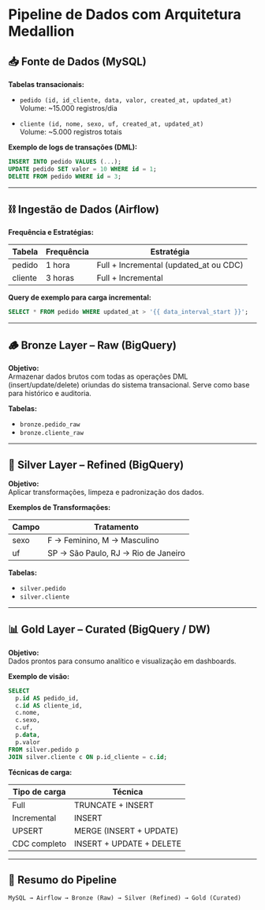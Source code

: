 
# Pipeline de Dados com Arquitetura Medallion

## 📥 Fonte de Dados (MySQL)

**Tabelas transacionais:**

- `pedido (id, id_cliente, data, valor, created_at, updated_at)`  
  Volume: ~15.000 registros/dia

- `cliente (id, nome, sexo, uf, created_at, updated_at)`  
  Volume: ~5.000 registros totais

**Exemplo de logs de transações (DML):**
```sql
INSERT INTO pedido VALUES (...);
UPDATE pedido SET valor = 10 WHERE id = 1;
DELETE FROM pedido WHERE id = 3;
```

---

## ⛓️ Ingestão de Dados (Airflow)

**Frequência e Estratégias:**

| Tabela  | Frequência | Estratégia             |
|---------|------------|------------------------|
| pedido  | 1 hora     | Full + Incremental (updated_at ou CDC) |
| cliente | 3 horas    | Full + Incremental     |

**Query de exemplo para carga incremental:**
```sql
SELECT * FROM pedido WHERE updated_at > '{{ data_interval_start }}';
```

---

## 🪵 Bronze Layer – Raw (BigQuery)

**Objetivo:**  
Armazenar dados brutos com todas as operações DML (insert/update/delete) oriundas do sistema transacional. Serve como base para histórico e auditoria.

**Tabelas:**
- `bronze.pedido_raw`
- `bronze.cliente_raw`

---

## 🔧 Silver Layer – Refined (BigQuery)

**Objetivo:**  
Aplicar transformações, limpeza e padronização dos dados.

**Exemplos de Transformações:**

| Campo | Tratamento             |
|-------|------------------------|
| sexo  | F → Feminino, M → Masculino |
| uf    | SP → São Paulo, RJ → Rio de Janeiro |

**Tabelas:**
- `silver.pedido`
- `silver.cliente`

---

## 📊 Gold Layer – Curated (BigQuery / DW)

**Objetivo:**  
Dados prontos para consumo analítico e visualização em dashboards.

**Exemplo de visão:**
```sql
SELECT
  p.id AS pedido_id,
  c.id AS cliente_id,
  c.nome,
  c.sexo,
  c.uf,
  p.data,
  p.valor
FROM silver.pedido p
JOIN silver.cliente c ON p.id_cliente = c.id;
```

**Técnicas de carga:**

| Tipo de carga  | Técnica               |
|----------------|-----------------------|
| Full           | TRUNCATE + INSERT     |
| Incremental    | INSERT                |
| UPSERT         | MERGE (INSERT + UPDATE) |
| CDC completo   | INSERT + UPDATE + DELETE |

---

## 🔁 Resumo do Pipeline

```
MySQL → Airflow → Bronze (Raw) → Silver (Refined) → Gold (Curated)
```

